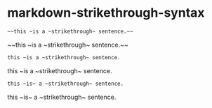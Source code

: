 # markdown-strikethrough-syntax

```md
~~this ~is a ~strikethrough~ sentence.~~
```
~~this ~is a ~strikethrough~ sentence.~~



```md
this ~is a ~strikethrough~ sentence.
```
this ~is a ~strikethrough~ sentence.



```md
this ~is~ a ~strikethrough~ sentence.
```
this ~is~ a ~strikethrough~ sentence.
